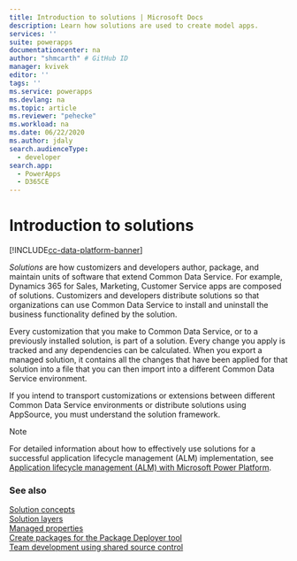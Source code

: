 ```yaml
---
title: Introduction to solutions | Microsoft Docs
description: Learn how solutions are used to create model apps.
services: ''
suite: powerapps
documentationcenter: na
author: "shmcarth" # GitHub ID
manager: kvivek
editor: ''
tags: ''
ms.service: powerapps
ms.devlang: na
ms.topic: article
ms.reviewer: "pehecke"
ms.workload: na
ms.date: 06/22/2020
ms.author: jdaly
search.audienceType: 
  - developer
search.app: 
  - PowerApps
  - D365CE
---
```


# Introduction to solutions

[!INCLUDE[cc-data-platform-banner](../../includes/cc-data-platform-banner.md)]

*Solutions* are how customizers and developers author, package, and maintain units of software that extend Common Data Service. For example, Dynamics 365 for Sales, Marketing, Customer Service apps are composed of solutions. Customizers and developers distribute solutions so that organizations can use Common Data Service to install and uninstall the business functionality defined by the solution.

Every customization that you make to Common Data Service, or to a previously installed solution, is part of a solution. Every change you apply is tracked and any dependencies can be calculated. When you export a managed solution, it contains all the changes that have been applied for that solution into a file that you can then import into a different Common Data Service environment.

If you intend to transport customizations or extensions between different Common Data Service environments or distribute solutions using AppSource, you must understand the solution framework.

> [!NOTE]
> For detailed information about how to effectively use solutions for a successful application lifecycle management (ALM) implementation, see [Application lifecycle management (ALM) with Microsoft Power Platform](/power-platform/alm).

### See also

[Solution concepts](/power-platform/alm/solution-concepts-alm)  
[Solution layers](/power-platform/alm/solution-layers-alm)  
[Managed properties](/power-platform/alm/managed-properties-alm)  
[Create packages for the Package Deployer tool](/power-platform/alm/package-deployer-tool)  
[Team development using shared source control](/power-platform/alm/basics-alm#team-development-using-shared-source-control)
